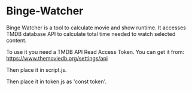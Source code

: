 # Binge-Watcher
Binge Watcher is a tool to calculate movie and show runtime. It accesses TMDB database API to calculate total time needed to watch selected content.

To use it you need a TMDB API Read Access Token. You can get it from: https://www.themoviedb.org/settings/api

Then place it in script.js.

Then place it in token.js as 'const token'.